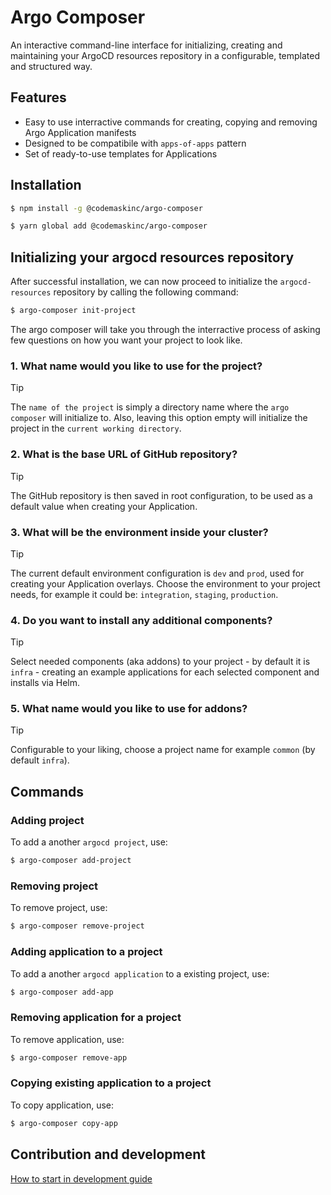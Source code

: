# Argo Composer

An interactive command-line interface for initializing, creating and maintaining your ArgoCD resources repository in a configurable, templated and structured way.

## Features
- Easy to use interractive commands for creating, copying and removing Argo Application manifests
- Designed to be compatibile with `apps-of-apps` pattern
- Set of ready-to-use templates for Applications

## Installation

```bash
$ npm install -g @codemaskinc/argo-composer
```

```bash
$ yarn global add @codemaskinc/argo-composer
```

## Initializing your argocd resources repository

After successful installation, we can now proceed to initialize the `argocd-resources` repository by calling the following command:

```bash
$ argo-composer init-project
```

The argo composer will take you through the interractive process of asking few questions on how you want your project to look like.

### 1. What name would you like to use for the project?
> [!TIP]
> The `name of the project` is simply a directory name where the `argo composer` will initialize to.
> Also, leaving this option empty will initialize the project in the `current working directory`.

### 2. What is the base URL of GitHub repository?
> [!TIP]
> The GitHub repository is then saved in root configuration, to be used as a default value when creating your Application.

### 3. What will be the environment inside your cluster?

> [!TIP]
> The current default environment configuration is `dev` and `prod`, used for creating your Application overlays.
> Choose the environment to your project needs, for example it could be: `integration`, `staging`, `production`.

### 4. Do you want to install any additional components?
> [!TIP]
> Select needed components (aka addons) to your project - by default it is `infra` - creating an example applications for each selected component and installs via Helm.

### 5. What name would you like to use for addons?
> [!TIP]
> Configurable to your liking, choose a project name for example `common` (by default `infra`).

[](examples/example-init-project-result.png)

## Commands

### Adding project

To add a another `argocd project`, use:

```bash
$ argo-composer add-project
```

### Removing project

To remove project, use:

```bash
$ argo-composer remove-project
```

### Adding application to a project

To add a another `argocd application` to a existing project, use:

```bash
$ argo-composer add-app
```

### Removing application for a project

To remove application, use:

```bash
$ argo-composer remove-app
```

### Copying existing application to a project

To copy application, use:

```bash
$ argo-composer copy-app
```

## Contribution and development

[How to start in development guide](https://github.com/codemaskinc/argo-composer/blob/main/development.md)
